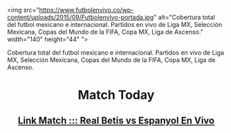 <img src="https://www.futbolenvivo.co/wp-content/uploads/2015/09/Futbolenvivo-portada.jpg" alt="Cobertura total del futbol mexicano e internacional. Partidos en vivo de Liga MX, Selección Mexicana, Copas del Mundo de la FIFA, Copa MX, Liga de Ascenso." width="140" height="44" ">


Cobertura total del futbol mexicano e internacional. Partidos en vivo de Liga MX, Selección Mexicana, Copas del Mundo de la FIFA, Copa MX, Liga de Ascenso.

<center>
  
  <h1>Match Today</h1>


  <h2> <a href="/futbol-en-vivo/Real-Betis-vs-Espanyol-En-Vivo.html">Link Match ::: Real Betis vs Espanyol En Vivo</a></h2>
  
  
  </center>


